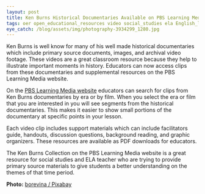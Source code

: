 ```yaml
---
layout: post
title: Ken Burns Historical Documentaries Available on PBS Learning Media 
tags: oer open_educational_resources video social_studies ela English_language_arts
eye_catch: /blog/assets/img/photography-3934299_1280.jpg
---
```


Ken Burns is well know for many of his well made historical documentaries which include primary source documents, images, and archival video footage.  These videos are a great classroom resource because they help to illustrate important moments in history.  Educators can now access clips from these documentaries and supplemental resources on the PBS Learning Media website.  

<!--more-->

On the [PBS Learning Media website](https://ny.pbslearningmedia.org/collection/kenburnsclassroom/home/) educators can search for clips from Ken Burns documentaries by era or by film.  When you select the era or film that you are interested in you will see segments from the historical documentaries.  This makes it easier to show small portions of the documentary at specific points in your lesson.

Each video clip includes support materials which can include facilitators guide, handouts, discussion questions, background reading, and graphic organizers.  These resources are available as PDF downloads for educators.

The Ken Burns Collection on the PBS Learning Media website is a great resource for social studies and ELA teacher who are trying to provide primary source materials to give students a better understanding on the themes of that time period.

**Photo:** [borevina / Pixabay](https://pixabay.com/images/id-3934299/)

